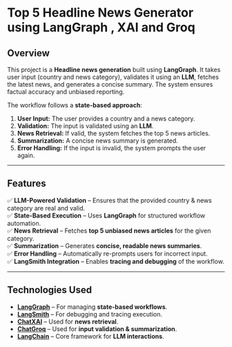 # Top 5 Headline News Generator using LangGraph , XAI and Groq


## Overview
This project is a **Headline news generation** built using **LangGraph**. It takes user input (country and news category), validates it using an **LLM**, fetches the latest news, and generates a concise summary. The system ensures factual accuracy and unbiased reporting.

The workflow follows a **state-based approach**:
1. **User Input:** The user provides a country and a news category.
2. **Validation:** The input is validated using an **LLM**.
3. **News Retrieval:** If valid, the system fetches the top 5 news articles.
4. **Summarization:** A concise news summary is generated.
5. **Error Handling:** If the input is invalid, the system prompts the user again.

---

## Features
✅ **LLM-Powered Validation** – Ensures that the provided country & news category are real and valid.  
✅ **State-Based Execution** – Uses **LangGraph** for structured workflow automation.  
✅ **News Retrieval** – Fetches **top 5 unbiased news articles** for the given category.  
✅ **Summarization** – Generates **concise, readable news summaries**.  
✅ **Error Handling** – Automatically re-prompts users for incorrect input.  
✅ **LangSmith Integration** – Enables **tracing and debugging** of the workflow.  

---

## Technologies Used
- **[LangGraph](https://github.com/langchain-ai/langgraph)** – For managing **state-based workflows**.  
- **[LangSmith](https://smith.langchain.com/)** – For debugging and tracing execution.  
- **[ChatXAI](https://x.ai/)** – Used for **news retrieval**.  
- **[ChatGroq](https://groq.com/)** – Used for **input validation & summarization**.  
- **[LangChain](https://python.langchain.com/)** – Core framework for **LLM interactions**.  

